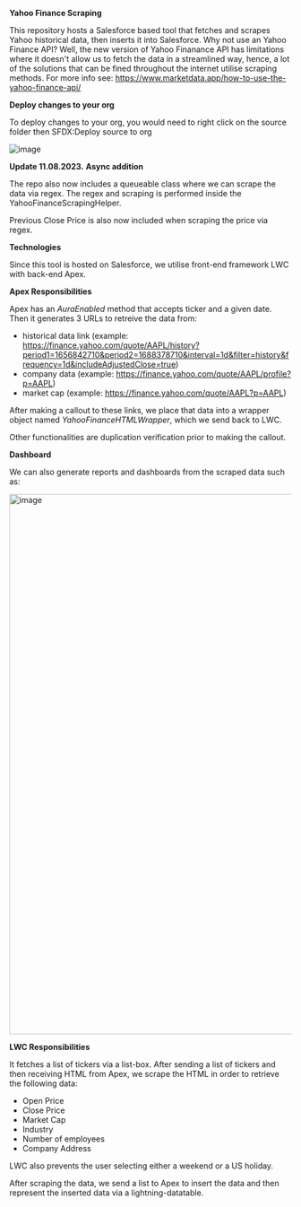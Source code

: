 **Yahoo Finance Scraping**

This repository hosts a Salesforce based tool that fetches and scrapes Yahoo historical data, then inserts it into Salesforce. Why not use an Yahoo Finance API? Well, the new version of Yahoo Finanance API has limitations where it doesn't allow us to fetch the data in a streamlined way, hence, a lot of the solutions that can be fined throughout the internet utilise scraping methods. For more info see: https://www.marketdata.app/how-to-use-the-yahoo-finance-api/

**Deploy changes to your org**

To deploy changes to your org, you would need to right click on the source folder then SFDX:Deploy source to org

![image](https://github.com/JIgnjatic/lwc-scraping/assets/81022305/18b4a95f-4054-4fe8-9815-8eb77d350733)

**Update 11.08.2023.**
**Async addition**

The repo also now includes a queueable class where we can scrape the data via regex. The regex and scraping is performed inside the YahooFinanceScrapingHelper.

Previous Close Price is also now included when scraping the price via regex.

**Technologies**

Since this tool is hosted on Salesforce, we utilise front-end framework LWC with back-end Apex. 

**Apex Responsibilities**

Apex has an _AuraEnabled_ method that accepts ticker and a given date. Then it generates 3 URLs to retreive the data from:
- historical data link (example: https://finance.yahoo.com/quote/AAPL/history?period1=1656842710&period2=1688378710&interval=1d&filter=history&frequency=1d&includeAdjustedClose=true)
- company data (example: https://finance.yahoo.com/quote/AAPL/profile?p=AAPL)
- market cap (example: https://finance.yahoo.com/quote/AAPL?p=AAPL)

After making a callout to these links, we place that data into a wrapper object named _YahooFinanceHTMLWrapper_, which we send back to LWC.

Other functionalities are duplication verification prior to making the callout.


**Dashboard**

We can also generate reports and dashboards from the scraped data such as:

<img width="964" alt="image" src="https://github.com/JIgnjatic/yahoo-lwc-scraping/assets/81022305/018898c1-3508-4a36-9be3-72af1acdb3c5">



**LWC Responsibilities**

It fetches a list of tickers via a list-box. After sending a list of tickers and then receiving HTML from Apex, we scrape the HTML in order to retrieve the following data:
- Open Price
- Close Price
- Market Cap
- Industry
- Number of employees
- Company Address

LWC also prevents the user selecting either a weekend or a US holiday.

After scraping the data, we send a list to Apex to insert the data and then represent the inserted data via a lightning-datatable.
